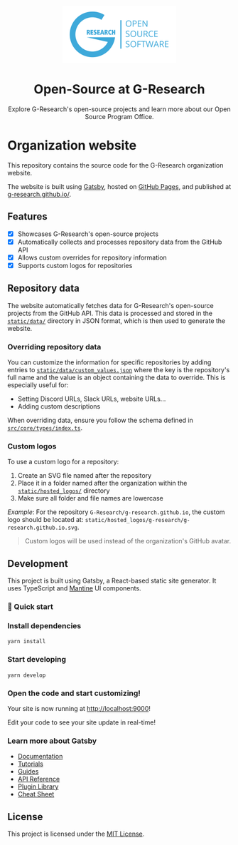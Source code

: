 <div align="center">
  <a href="https://g-research.github.io/">
    <img alt="G-Research" src="https://github.com/G-Research/brand/raw/main/logo/GR-OSS/logo.svg" height="128" />
  </a>
   <h1>Open-Source at G-Research</h1>
   <p>Explore G-Research's open-source projects and learn more about our Open Source Program Office.</p>
</div>

# Organization website

This repository contains the source code for the G-Research organization website.

The website is built using [Gatsby](https://www.gatsbyjs.com/), hosted on [GitHub Pages](https://pages.github.com/), and
published at [g-research.github.io/](https://g-research.github.io/).

## Features

- [x] Showcases G-Research's open-source projects
- [x] Automatically collects and processes repository data from the GitHub API
- [x] Allows custom overrides for repository information
- [x] Supports custom logos for repositories

## Repository data

The website automatically fetches data for G-Research's open-source projects from the GitHub API. This data is processed
and stored in the [`static/data/`](./static/data/) directory in JSON format, which is then used to generate the website.

### Overriding repository data

You can customize the information for specific repositories by adding entries
to [`static/data/custom_values.json`](./static/data/custom_values.json) where the key is the repository's full name and
the value is an object containing the data to override. This is especially useful for:

- Setting Discord URLs, Slack URLs, website URLs...
- Adding custom descriptions

When overriding data, ensure you follow the schema defined in [`src/core/types/index.ts`](./src/core/types/index.ts).

### Custom logos

To use a custom logo for a repository:

1. Create an SVG file named after the repository
2. Place it in a folder named after the organization within the [`static/hosted_logos/`](./static/hosted_logos/)
   directory
3. Make sure all folder and file names are lowercase

*Example*:
For the repository `G-Research/g-research.github.io`, the custom logo should be located
at: `static/hosted_logos/g-research/g-research.github.io.svg`.

> Custom logos will be used instead of the organization's GitHub avatar.

## Development

This project is built using Gatsby, a React-based static site generator. It uses TypeScript
and [Mantine](https://mantine.dev/) UI components.

### 🚀 Quick start

### Install dependencies

```shell
yarn install
```

### Start developing

```shell
yarn develop
```

### Open the code and start customizing!

Your site is now running at [http://localhost:9000](http://localhost:9000)!

Edit your code to see your site update in real-time!

### Learn more about Gatsby

- [Documentation](https://www.gatsbyjs.com/docs/?utm_source=starter&utm_medium=readme&utm_campaign=minimal-starter-ts)
- [Tutorials](https://www.gatsbyjs.com/docs/tutorial/?utm_source=starter&utm_medium=readme&utm_campaign=minimal-starter-ts)
- [Guides](https://www.gatsbyjs.com/docs/how-to/?utm_source=starter&utm_medium=readme&utm_campaign=minimal-starter-ts)
- [API Reference](https://www.gatsbyjs.com/docs/api-reference/?utm_source=starter&utm_medium=readme&utm_campaign=minimal-starter-ts)
- [Plugin Library](https://www.gatsbyjs.com/plugins?utm_source=starter&utm_medium=readme&utm_campaign=minimal-starter-ts)
- [Cheat Sheet](https://www.gatsbyjs.com/docs/cheat-sheet/?utm_source=starter&utm_medium=readme&utm_campaign=minimal-starter-ts)

## License

This project is licensed under the [MIT License](./LICENSE).